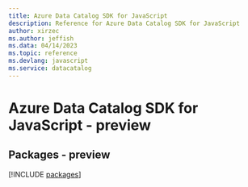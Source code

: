 ```yaml
---
title: Azure Data Catalog SDK for JavaScript
description: Reference for Azure Data Catalog SDK for JavaScript
author: xirzec
ms.author: jeffish
ms.data: 04/14/2023
ms.topic: reference
ms.devlang: javascript
ms.service: datacatalog
---
```

# Azure Data Catalog SDK for JavaScript - preview
## Packages - preview
[!INCLUDE [packages](data-catalog-index.md)]
